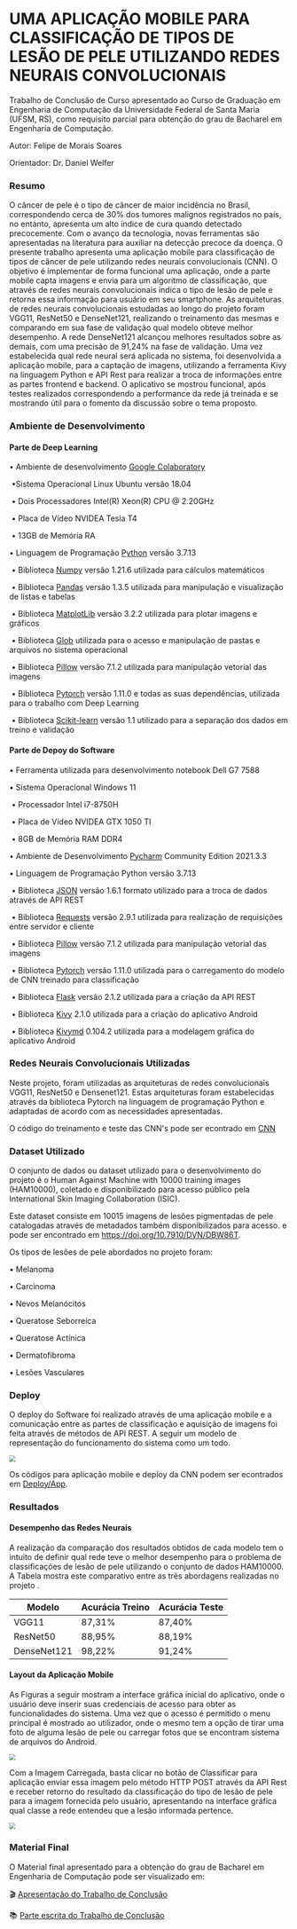 # UMA APLICAÇÃO MOBILE PARA CLASSIFICAÇÃO DE TIPOS DE LESÃO DE PELE UTILIZANDO REDES NEURAIS CONVOLUCIONAIS

Trabalho de Conclusão de Curso apresentado ao Curso de Graduação em Engenharia de Computação da Universidade Federal de Santa Maria (UFSM, RS), como requisito parcial para obtenção do grau de Bacharel em Engenharia de Computação.

Autor: Felipe de Morais Soares 

Orientador: Dr. Daniel Welfer

### Resumo 

O câncer de pele é o tipo de câncer de maior incidência no Brasil, correspondendo cerca de 30% dos tumores malignos registrados no país, no entanto, apresenta um alto índice de cura quando detectado precocemente. Com o avanço da tecnologia, novas ferramentas são apresentadas na literatura para auxiliar na detecção precoce da doença. O presente trabalho apresenta uma aplicação mobile para classificação de tipos de câncer de pele utilizando redes neurais convolucionais (CNN). O objetivo é implementar de forma funcional uma aplicação, onde a parte mobile capta imagens e envia para um algoritmo de classificação, que através de redes neurais convolucionais indica o tipo de lesão de pele e retorna essa informação para usuário em seu smartphone. As arquiteturas de redes neurais convolucionais estudadas ao longo do projeto foram VGG11, ResNet50 e DenseNet121, realizando o treinamento das mesmas e comparando em sua fase de validação qual modelo obteve melhor desempenho. A rede DenseNet121 alcançou melhores resultados sobre as demais, com uma precisão de 91,24% na fase de validação. Uma vez estabelecida qual rede neural será aplicada no sistema, foi desenvolvida a aplicação mobile, para a captação de imagens, utilizando a ferramenta Kivy na linguagem Python e API Rest para realizar a troca de informações entre as partes frontend e backend. O aplicativo se mostrou funcional, após testes realizados correspondendo a performance da rede já treinada e se mostrando útil para o fomento da discussão sobre o tema proposto.

### Ambiente de Desenvolvimento 

#### Parte de Deep Learning 

• Ambiente de desenvolvimento [Google Colaboratory](https://colab.research.google.com/)

​	•Sistema Operacional Linux Ubuntu versão 18.04

​	• Dois Processadores Intel(R) Xeon(R) CPU @ 2.20GHz

​	• Placa de Vídeo NVIDEA Tesla T4

​	• 13GB de Memória RA

• Linguagem de Programação [Python](https://www.python.org/) versão 3.7.13

​	• Biblioteca [Numpy](https://numpy.org/) versão 1.21.6 utilizada para cálculos matemáticos

​	• Biblioteca [Pandas](https://pandas.pydata.org/) versão 1.3.5 utilizada para manipulação e visualização de listas e tabelas

​	• Biblioteca [MatplotLib](https://matplotlib.org/) versão 3.2.2 utilizada para plotar imagens e gráficos	

​	• Biblioteca [Glob](https://docs.python.org/3/library/glob.html) utilizada para o acesso e manipulação de pastas e arquivos no sistema operacional	

​	• Biblioteca [Pillow](https://pillow.readthedocs.io/en/stable/) versão 7.1.2 utilizada para manipulação vetorial das imagens

​	• Biblioteca [Pytorch](https://pytorch.org/) versão 1.11.0 e todas as suas dependências, utilizada para o trabalho com Deep Learning

​	• Biblioteca [Scikit-learn](https://scikit-learn.org/stable/) versão 1.1 utilizado para a separação dos dados em treino e validação  

#### Parte de Depoy do Software 

• Ferramenta utilizada para desenvolvimento notebook Dell G7 7588	

• Sistema Operacional Windows 11	

​	• Processador Intel i7-8750H

​	• Placa de Vídeo NVIDEA GTX 1050 TI

​	• 8GB de Memória RAM DDR4

• Ambiente de Desenvolvimento [Pycharm](https://www.jetbrains.com/pt-br/pycharm/) Community Edition 2021.3.3  

• Linguagem de Programação Python versão 3.7.13

​	• Biblioteca [JSON](https://docs.python.org/3/library/json.html) versão 1.6.1 formato utilizado para a troca de dados através de API REST	

​	• Biblioteca [Requests](https://requests.readthedocs.io/en/latest/) versão 2.9.1 utilizada para realização de requisições entre servidor e cliente

​	• Biblioteca [Pillow](https://pillow.readthedocs.io/en/stable/) versão 7.1.2 utilizada para manipulação vetorial das imagens	

​	• Biblioteca [Pytorch](https://pytorch.org/) versão 1.11.0 utilizada para o carregamento do modelo de CNN treinado para classificação

​	• Biblioteca [Flask](https://flask.palletsprojects.com/en/2.2.x/) versão 2.1.2 utilizada para a criação da API REST	

​	• Biblioteca [Kivy](https://kivy.org/) 2.1.0 utilizada para a criação do aplicativo Android

​	• Biblioteca [Kivymd](https://kivymd.readthedocs.io/en/latest/) 0.104.2 utilizada para a modelagem gráfica do aplicativo Android

### Redes Neurais Convolucionais Utilizadas 

Neste projeto, foram utilizadas as arquiteturas de redes convolucionais VGG11, ResNet50 e Densenet121. Estas arquiteturas foram estabelecidas através da biblioteca Pytorch na linguagem de programação Python e adaptadas de acordo com as necessidades apresentadas.  

O código do treinamento e teste das CNN's pode ser econtrado em [CNN](https://github.com/felipemoraissoares/SkinCancerClassification/tree/main/CNN)

### Dataset Utilizado

O conjunto de dados ou dataset utilizado para o desenvolvimento do projeto é o Human Against Machine with 10000 training images (HAM10000), coletado e disponibilizado para acesso público pela International Skin Imaging Collaboration (ISIC).

 Este dataset consiste em 10015 imagens de lesões pigmentadas de pele catalogadas através de metadados também disponibilizados para acesso. e pode ser encontrado em  https://doi.org/10.7910/DVN/DBW86T.

Os tipos de lesões de pele abordados no projeto foram:   

• Melanoma 

• Carcinoma

• Nevos Melanócitos  

• Queratose Seborreíca 

• Queratose Actínica 

• Dermatofibroma 

• Lesões Vasculares

### Deploy 

O deploy do Software foi realizado através de uma aplicação mobile e a comunicação entre as partes de classificação e aquisição de imagens foi feita através de métodos de API REST. A seguir um modelo de representação do funcionamento do sistema como um todo. 



<img align=center
	src='https://ik.imagekit.io/eogtlka8vuq/API_5YwLuStbC.jpg?ik-sdk-version=javascript-1.4.3&updatedAt=1661804276046' style="zoom:70%;" >



Os códigos para aplicação mobile e deploy da CNN podem ser econtrados em [Deploy/App](https://github.com/felipemoraissoares/SkinCancerClassification/tree/main/Deploy). 

### Resultados

#### Desempenho das Redes Neurais

A realização da comparação dos resultados obtidos de cada modelo tem o intuito de definir qual rede teve o melhor desempenho para o problema de classificações de lesão de pele utilizando o conjunto de dados HAM10000. A Tabela mostra este comparativo entre as três abordagens realizadas no projeto . 

| Modelo      | Acurácia Treino | Acurácia Teste |
| ----------- | --------------- | -------------- |
| VGG11       | 87,31%          | 87,40%         |
| ResNet50    | 88,95%          | 88,19%         |
| DenseNet121 | 98,22%          | 91,24%         |

#### Layout da Aplicação Mobile 

As Figuras a seguir mostram a interface gráfica inicial do aplicativo, onde o usuário deve inserir suas credenciais de acesso para obter as funcionalidades do sistema. Uma vez que o acesso é permitido o menu principal é mostrado ao utilizador, onde o mesmo tem a opção de tirar uma foto de alguma lesão de pele ou carregar fotos que se encontram sistema de arquivos do Android. 

<img align=center
	src='https://ik.imagekit.io/eogtlka8vuq/app_rlRFhUvea.JPG?ik-sdk-version=javascript-1.4.3&updatedAt=1661805222395' style="zoom:70%;" >

Com a Imagem Carregada, basta clicar no botão de Classificar para aplicação enviar essa imagem pelo método HTTP POST através da API Rest e receber retorno do resultado da classificação do tipo de lesão de pele para a imagem fornecida pelo usuário, apresentando na interface gráfica qual classe a rede entendeu que a lesão informada pertence. 

<img align=center
	src='https://ik.imagekit.io/eogtlka8vuq/result_1AIJbSx-s.JPG?ik-sdk-version=javascript-1.4.3&updatedAt=1661805222193' style="zoom:70%;" >

### Material Final

O Material final apresentado para a obtenção do grau de Bacharel em Engenharia de Computação pode ser visualizado em:

:clapper: [Apresentação do Trabalho de Conclusão](https://youtu.be/NPBdcE4Zmck)

:books: [Parte escrita do Trabalho de Conclusão](https://github.com/felipemoraissoares/SkinCancerClassification/tree/main/Trabalho%20de%20Conclus%C3%A3o%20do%20Curso)

